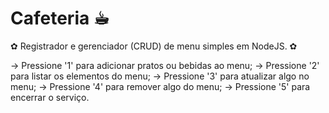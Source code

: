 # Cafeteria ☕︎

 ✿ Registrador e gerenciador (CRUD) de menu simples em NodeJS. ✿
 
 -> Pressione '1' para adicionar pratos ou bebidas ao menu;
 -> Pressione '2' para listar os elementos do menu;
 -> Pressione '3' para atualizar algo no menu;
 -> Pressione '4' para remover algo do menu;
 -> Pressione '5' para encerrar o serviço.

